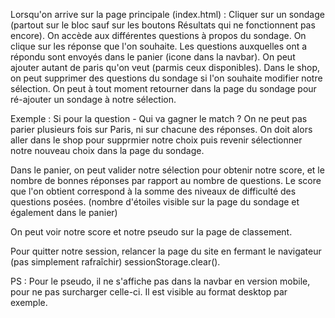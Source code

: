 Lorsqu'on arrive sur la page principale (index.html) :
Cliquer sur un sondage (partout sur le bloc sauf sur les boutons Résultats qui ne fonctionnent pas encore).
On accède aux différentes questions à propos du sondage.
On clique sur les réponse que l'on souhaite.
Les questions auxquelles ont a répondu sont envoyés dans le panier (icone dans la navbar).
On peut ajouter autant de paris qu'on veut (parmis ceux disponibles).
Dans le shop, on peut supprimer des questions du sondage si l'on souhaite modifier notre sélection.
On peut à tout moment retourner dans la page du sondage pour ré-ajouter un sondage à notre sélection.

Exemple : Si pour la question - Qui va gagner le match ?
On ne peut pas parier plusieurs fois sur Paris, ni sur chacune des réponses. On doit alors aller dans le shop pour supprmier notre choix puis revenir sélectionner notre nouveau choix dans la page du sondage.

Dans le panier, on peut valider notre sélection pour obtenir notre score, et le nombre de bonnes réponses par rapport au nombre de questions.
Le score que l'on obtient correspond à la somme des niveaux de difficulté des questions posées. (nombre d'étoiles visible sur la page du sondage et également dans le panier)

On peut voir notre score et notre pseudo sur la page de classement.

Pour quitter notre session, relancer la page du site en fermant le navigateur (pas simplement rafraîchir) sessionStorage.clear().

PS : Pour le pseudo, il ne s'affiche pas dans la navbar en version mobile, pour ne pas surcharger celle-ci. Il est visible au format desktop par exemple.
